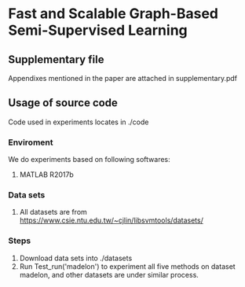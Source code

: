 # Fast and Scalable Graph-Based Semi-Supervised Learning
## Supplementary file
Appendixes mentioned in the paper are attached in supplementary.pdf
## Usage of source code
Code used in experiments locates in ./code
### Enviroment
We do experiments based on following softwares:
1. MATLAB R2017b
### Data sets
1. All datasets are from https://www.csie.ntu.edu.tw/~cjlin/libsvmtools/datasets/
### Steps
1. Download data sets into ./datasets
2. Run Test_run('madelon') to experiment all five methods on dataset madelon, and other datasets are under similar process.